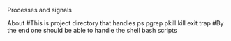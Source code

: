 Processes and signals

About
#This is project directory that handles ps
pgrep
pkill
kill
exit
trap
#By the end one should  be able to handle the shell bash scripts
